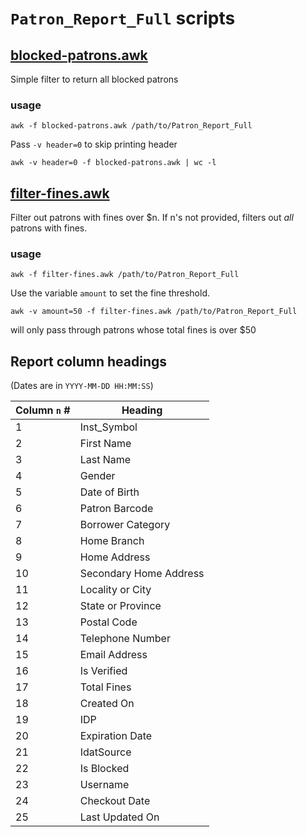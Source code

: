 # `Patron_Report_Full` scripts

## [blocked-patrons.awk][bp]

Simple filter to return all blocked patrons

### usage

    awk -f blocked-patrons.awk /path/to/Patron_Report_Full

Pass `-v header=0` to skip printing header

    awk -v header=0 -f blocked-patrons.awk | wc -l

## [filter-fines.awk][ff]

Filter out patrons with fines over $n. If n's not provided, filters out _all_
patrons with fines.

### usage

    awk -f filter-fines.awk /path/to/Patron_Report_Full

Use the variable `amount` to set the fine threshold.

    awk -v amount=50 -f filter-fines.awk /path/to/Patron_Report_Full

will only pass through patrons whose total fines is over $50


[bp]: ./blocked-patrons.awk
[ff]: ./filter-fines.awk

## Report column headings
(Dates are in `YYYY-MM-DD HH:MM:SS`)

Column `n` # | Heading
-------------|------------
1            | Inst_Symbol
2            | First Name
3            | Last Name
4            | Gender
5            | Date of Birth
6            | Patron Barcode
7            | Borrower Category
8            | Home Branch
9            | Home Address
10           | Secondary Home Address
11           | Locality or City
12           | State or Province
13           | Postal Code
14           | Telephone Number
15           | Email Address
16           | Is Verified
17           | Total Fines
18           | Created On
19           | IDP
20           | Expiration Date
21           | IdatSource
22           | Is Blocked
23           | Username
24           | Checkout Date
25           | Last Updated On
